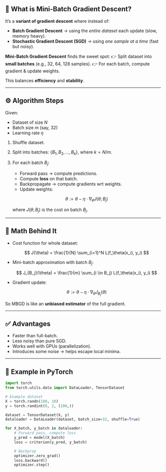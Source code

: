 

## 🚀 What is Mini-Batch Gradient Descent?

It’s a **variant of gradient descent** where instead of:

* **Batch Gradient Descent** → using the *entire dataset* each update (slow, memory heavy).
* **Stochastic Gradient Descent (SGD)** → using *one sample at a time* (fast but noisy).

**Mini-Batch Gradient Descent** finds the sweet spot:
👉 Split dataset into **small batches** (e.g., 32, 64, 128 samples).
👉 For each batch, compute gradient & update weights.

This balances **efficiency** and **stability**.

---

## ⚙️ Algorithm Steps

Given:

* Dataset of size $N$
* Batch size $m$ (say, 32)
* Learning rate $\eta$

1. Shuffle dataset.
2. Split into batches: $\{B_1, B_2, ..., B_k\}$, where $k = N/m$.
3. For each batch $B_j$:

   * Forward pass → compute predictions.
   * Compute **loss** on that batch.
   * Backpropagate → compute gradients wrt weights.
   * Update weights:

   $$
   \theta := \theta - \eta \cdot \nabla_\theta J(\theta; B_j)
   $$

   where $J(\theta; B_j)$ is the cost on batch $B_j$.

---

## 🧮 Math Behind It

* Cost function for whole dataset:

  $$
  J(\theta) = \frac{1}{N} \sum_{i=1}^N L(f_\theta(x_i), y_i)
  $$

* Mini-batch approximation with batch $B_j$:

  $$
  J_{B_j}(\theta) = \frac{1}{m} \sum_{i \in B_j} L(f_\theta(x_i), y_i)
  $$

* Gradient update:

  $$
  \theta := \theta - \eta \cdot \nabla_\theta J_{B_j}(\theta)
  $$

So MBGD is like an **unbiased estimator** of the full gradient.

---

## ✅ Advantages

* Faster than full-batch.
* Less noisy than pure SGD.
* Works well with GPUs (parallelization).
* Introduces some noise → helps escape local minima.

---

## 🔹 Example in PyTorch

```python
import torch
from torch.utils.data import DataLoader, TensorDataset

# Example dataset
X = torch.randn(100, 10)
y = torch.randint(0, 2, (100,))

dataset = TensorDataset(X, y)
dataloader = DataLoader(dataset, batch_size=32, shuffle=True)

for X_batch, y_batch in dataloader:
    # Forward pass, compute loss
    y_pred = model(X_batch)
    loss = criterion(y_pred, y_batch)

    # Backprop
    optimizer.zero_grad()
    loss.backward()
    optimizer.step()
```

